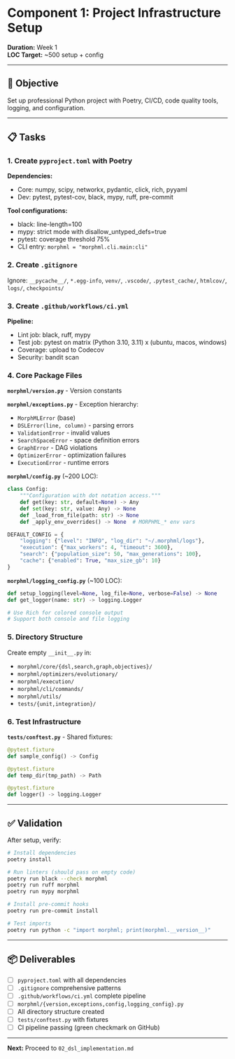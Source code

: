 # Component 1: Project Infrastructure Setup

**Duration:** Week 1  
**LOC Target:** ~500 setup + config

---

## 🎯 Objective

Set up professional Python project with Poetry, CI/CD, code quality tools, logging, and configuration.

---

## 📋 Tasks

### 1. Create `pyproject.toml` with Poetry

**Dependencies:**
- Core: numpy, scipy, networkx, pydantic, click, rich, pyyaml
- Dev: pytest, pytest-cov, black, mypy, ruff, pre-commit

**Tool configurations:**
- black: line-length=100
- mypy: strict mode with disallow_untyped_defs=true
- pytest: coverage threshold 75%
- CLI entry: `morphml = "morphml.cli.main:cli"`

### 2. Create `.gitignore`

Ignore: `__pycache__/`, `*.egg-info`, `venv/`, `.vscode/`, `.pytest_cache/`, `htmlcov/`, `logs/`, `checkpoints/`

### 3. Create `.github/workflows/ci.yml`

**Pipeline:**
- Lint job: black, ruff, mypy
- Test job: pytest on matrix (Python 3.10, 3.11) x (ubuntu, macos, windows)
- Coverage: upload to Codecov
- Security: bandit scan

### 4. Core Package Files

**`morphml/version.py`** - Version constants

**`morphml/exceptions.py`** - Exception hierarchy:
- `MorphMLError` (base)
- `DSLError(line, column)` - parsing errors
- `ValidationError` - invalid values
- `SearchSpaceError` - space definition errors
- `GraphError` - DAG violations
- `OptimizerError` - optimization failures
- `ExecutionError` - runtime errors

**`morphml/config.py`** (~200 LOC):
```python
class Config:
    """Configuration with dot notation access."""
    def get(key: str, default=None) -> Any
    def set(key: str, value: Any) -> None
    def _load_from_file(path: str) -> None
    def _apply_env_overrides() -> None  # MORPHML_* env vars

DEFAULT_CONFIG = {
    "logging": {"level": "INFO", "log_dir": "~/.morphml/logs"},
    "execution": {"max_workers": 4, "timeout": 3600},
    "search": {"population_size": 50, "max_generations": 100},
    "cache": {"enabled": True, "max_size_gb": 10}
}
```

**`morphml/logging_config.py`** (~100 LOC):
```python
def setup_logging(level=None, log_file=None, verbose=False) -> None
def get_logger(name: str) -> logging.Logger

# Use Rich for colored console output
# Support both console and file logging
```

### 5. Directory Structure

Create empty `__init__.py` in:
- `morphml/core/{dsl,search,graph,objectives}/`
- `morphml/optimizers/evolutionary/`
- `morphml/execution/`
- `morphml/cli/commands/`
- `morphml/utils/`
- `tests/{unit,integration}/`

### 6. Test Infrastructure

**`tests/conftest.py`** - Shared fixtures:
```python
@pytest.fixture
def sample_config() -> Config

@pytest.fixture
def temp_dir(tmp_path) -> Path

@pytest.fixture
def logger() -> logging.Logger
```

---

## ✅ Validation

After setup, verify:

```bash
# Install dependencies
poetry install

# Run linters (should pass on empty code)
poetry run black --check morphml
poetry run ruff morphml
poetry run mypy morphml

# Install pre-commit hooks
poetry run pre-commit install

# Test imports
poetry run python -c "import morphml; print(morphml.__version__)"
```

---

## 📦 Deliverables

- [ ] `pyproject.toml` with all dependencies
- [ ] `.gitignore` comprehensive patterns
- [ ] `.github/workflows/ci.yml` complete pipeline
- [ ] `morphml/{version,exceptions,config,logging_config}.py`
- [ ] All directory structure created
- [ ] `tests/conftest.py` with fixtures
- [ ] CI pipeline passing (green checkmark on GitHub)

---

**Next:** Proceed to `02_dsl_implementation.md`
